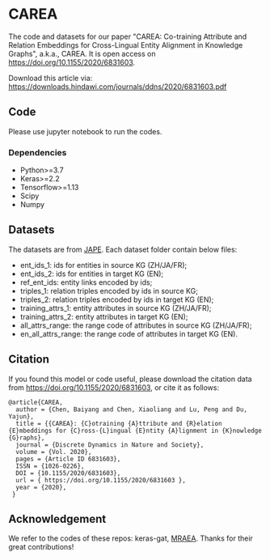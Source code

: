 # CAREA
The code and datasets for our paper "CAREA: Co-training Attribute and Relation Embeddings for Cross-Lingual Entity Alignment in Knowledge Graphs", a.k.a., CAREA. It is open access on https://doi.org/10.1155/2020/6831603.

Download this article via: https://downloads.hindawi.com/journals/ddns/2020/6831603.pdf

## Code
Please use jupyter notebook to run the codes.

### Dependencies

* Python>=3.7
* Keras>=2.2
* Tensorflow>=1.13
* Scipy
* Numpy

## Datasets
The datasets are from [JAPE](https://github.com/nju-websoft/JAPE). Each dataset folder contain below files:

* ent_ids_1: ids for entities in source KG (ZH/JA/FR);
* ent_ids_2: ids for entities in target KG (EN);
* ref_ent_ids: entity links encoded by ids;
* triples_1: relation triples encoded by ids in source KG;
* triples_2: relation triples encoded by ids in target KG (EN);
* training_attrs_1: entity attributes in source KG (ZH/JA/FR);
* training_attrs_2: entity attributes in target KG (EN);
* all_attrs_range: the range code of attributes in source KG (ZH/JA/FR);
* en_all_attrs_range: the range code of attributes in target KG (EN).

## Citation
If you found this model or code useful, please download the citation data from https://doi.org/10.1155/2020/6831603, or cite it as follows:      
```
@article{CAREA,
  author = {Chen, Baiyang and Chen, Xiaoliang and Lu, Peng and Du, Yajun},
  title = {{CAREA}: {C}otraining {A}ttribute and {R}elation {E}mbeddings for {C}ross-{L}ingual {E}ntity {A}lignment in {K}nowledge {G}raphs},
  journal = {Discrete Dynamics in Nature and Society},
  volume = {Vol. 2020},
  pages = {Article ID 6831603},
  ISSN = {1026-0226},
  DOI = {10.1155/2020/6831603},
  url = { https://doi.org/10.1155/2020/6831603 },  
  year = {2020},
 }
```

## Acknowledgement

We refer to the codes of these repos: keras-gat, [MRAEA](https://github.com/MaoXinn/MRAEA). Thanks for their great contributions!
